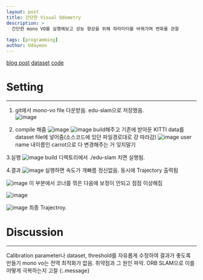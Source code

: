 ```yaml
---
layout: post
title: 간단한 Visual Odometry
description: >
  간단한 mono VO를 실행해보고 성능 향상을 위해 파라미터를 바꿔가며 변화를 관찰
  
tags: [programming]
author: Udayeon
---
```

[blog post](https://avisingh599.github.io/vision/monocular-vo/)
[dataset](http://www.cvlibs.net/datasets/kitti/eval_odometry.php)
[code](https://github.com/avisingh599/mono-vo)

# Setting
* * *

1. git에서 mono-vo file 다운받음. edu-slam으로 저장했음.   
![image](https://user-images.githubusercontent.com/69246778/128284681-c5ce865e-13ce-4307-9c3e-f999f7073a9b.png)   
   
2. compile 해줌
![image](https://user-images.githubusercontent.com/69246778/128284910-bcf3ac07-1f41-44af-905f-72781ba638ea.png)
![image](https://user-images.githubusercontent.com/69246778/128285083-402ffd8b-def8-431b-9926-dd02150c859b.png)
build해주고 기존에 받아둔 KITTI data를 dataset file에 넣어줌(소스코드에 있던 파일경로대로 걍 따라감)
![image](https://user-images.githubusercontent.com/69246778/128285198-a10f2d11-db08-4d7f-8197-4cd3a3c436a5.png)
user name 내이름인 carrot으로 다 변경해주는 거 잊지말기

3.실행
![image](https://user-images.githubusercontent.com/69246778/128285345-b23685f2-260c-47db-85e7-a530bb714938.png)
build 디렉토리에서 ./edu-slam 치면 실행됨.

4.결과
![image](https://user-images.githubusercontent.com/69246778/128285518-6f029980-2c64-4132-b545-5813623667a0.png)
실행하면 속도가 개빠름 정신없음. 동시에 Trajectory 출력됨

![image](https://user-images.githubusercontent.com/69246778/128446076-5cff2cb5-898f-4271-9236-c3f054b7043a.png)
이 부분에서 코너를 꺾은 다음에 보정이 안되고 점점 이상해짐

![image](https://user-images.githubusercontent.com/69246778/128446377-b37f897b-eddf-45a0-9f68-a75a2cf9c9eb.png)

![image](https://user-images.githubusercontent.com/69246778/128446443-1a270743-6dd3-4a73-9206-be1fb07e4781.png)
최종 Trajectroy.

# Discussion
* * *
Calibration parameter나 dataset, threshold를 자유롭게 수정하여 결과가 좋도록 만들기
mono vo는 전역 최적화가 없음. 취약점과 그 원인 파악.
ORB SLAM으로 이를 어떻게 극복하는지 고찰
{:.message}
